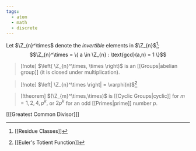 ```yaml
---
tags:
  - atom
  - math
  - discrete
---
```

Let $\Z_{n}^\times$ denote the *invertible* elements in $\Z_{n}$[^1];
$$\Z_{n}^\times = \{ a \in \Z_{n} : \text{gcd}(a,n) = 1 \}$$
> [!note] $\left( \Z_{n}^\times, \times \right)$ is an [[Groups|abelian group]] (it is closed under multiplication).

> [!note] $\left| \Z_{n}^\times \right| = \varphi(n)$[^2]

> [!theorem] $(\Z_{m}^\times,\times)$ is [[Cyclic Groups|cyclic]] for $m=1,2,4,p^k,$ or $2p^k$ for an odd [[Primes|prime]] number $p$.

\[[[Greatest Common Divisor]]\]

[^1]: [[Residue Classes]]
[^2]: [[Euler's Totient Function]]
